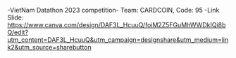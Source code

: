 -VietNam Datathon 2023 competition- Team: CARDCOIN, Code: 95
-Link Slide: https://www.canva.com/design/DAF3L_HcuuQ/foiM2Z5FGuMhWWDkIQi8bQ/edit?utm_content=DAF3L_HcuuQ&utm_campaign=designshare&utm_medium=link2&utm_source=sharebutton
